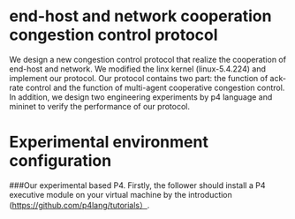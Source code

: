 # end-host and network cooperation congestion control protocol
We design a new congestion control protocol that realize the cooperation of end-host and network. We modified the linx kernel (linux-5.4.224) and implement our protocol. Our protocol contains two part: the function of ack-rate control and the function of multi-agent cooperative congestion control. In addition, we design two engineering experiments by p4 language and mininet to verify the performance of our protocol. 
# Experimental environment configuration
###Our experimental based P4. Firstly, the follower should install a P4 executive module on your virtual machine by the introduction (https://github.com/p4lang/tutorials）. 
